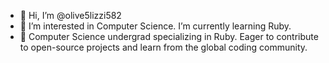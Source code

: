 - 👋 Hi, I’m @olive5lizzi582
- 👀 I’m interested in Computer Science. I’m currently learning Ruby.
- 🌱 Computer Science undergrad specializing in Ruby. Eager to contribute to open-source projects and learn from the global coding community.
